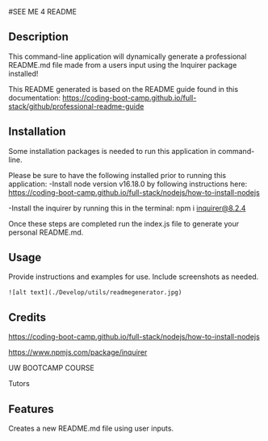 #SEE ME 4 README

## Description

This command-line application will dynamically generate a professional README.md file made from a users input using the Inquirer package installed!  

This README generated is based on the README guide found in this documentation:
https://coding-boot-camp.github.io/full-stack/github/professional-readme-guide



## Installation

Some installation packages is needed to run this application in command-line.

Please be sure to have the following installed prior to running this application:
-Install node version v16.18.0 by following instructions here:
https://coding-boot-camp.github.io/full-stack/nodejs/how-to-install-nodejs

-Install the inquirer by running this in the terminal:
npm i inquirer@8.2.4

Once these steps are completed run the index.js file to generate your personal README.md.



## Usage

Provide instructions and examples for use. Include screenshots as needed.


    ![alt text](./Develop/utils/readmegenerator.jpg)
   



## Credits

https://coding-boot-camp.github.io/full-stack/nodejs/how-to-install-nodejs

https://www.npmjs.com/package/inquirer

UW BOOTCAMP COURSE

Tutors



## Features

Creates a new README.md file using user inputs.
